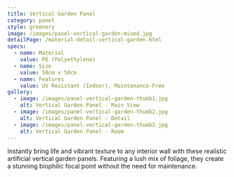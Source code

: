 ```yaml
---
title: Vertical Garden Panel
category: panel
style: greenery
image: /images/panel-vertical-garden-mixed.jpg
detailPage: /material-detail-vertical-garden.html
specs:
  - name: Material
    value: PE (Polyethylene)
  - name: Size
    value: 50cm x 50cm
  - name: Features
    value: UV Resistant (Indoor), Maintenance-Free
gallery:
  - image: /images/panel-vertical-garden-thumb1.jpg
    alt: Vertical Garden Panel - Main View
  - image: /images/panel-vertical-garden-thumb2.jpg
    alt: Vertical Garden Panel - Detail
  - image: /images/panel-vertical-garden-thumb3.jpg
    alt: Vertical Garden Panel - Room
---
```


Instantly bring life and vibrant texture to any interior wall with these realistic artificial vertical garden panels. Featuring a lush mix of foliage, they create a stunning biophilic focal point without the need for maintenance.